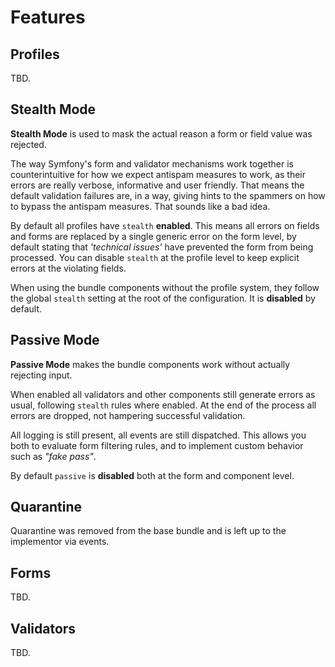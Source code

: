 # Features

## Profiles

TBD.

## Stealth Mode

**Stealth Mode** is used to mask the actual reason a form or field value was rejected.

The way Symfony's form and validator mechanisms work together is counterintuitive for how we expect antispam measures
to work, as their errors are really verbose, informative and user friendly. That means the default validation failures
are, in a way, giving hints to the spammers on how to bypass the antispam measures. That sounds like a bad idea.

By default all profiles have `stealth` **enabled**. This means all errors on fields and forms are replaced by a single
generic error on the form level, by default stating that *'technical issues'* have prevented the form from being
processed. You can disable `stealth` at the profile level to keep explicit errors at the violating fields.

When using the bundle components without the profile system, they follow the global `stealth` setting at the root of
the configuration. It is **disabled** by default.

## Passive Mode

**Passive Mode** makes the bundle components work without actually rejecting input.

When enabled all validators and other components still generate errors as usual, following `stealth` rules where
enabled. At the end of the process all errors are dropped, not hampering successful validation.

All logging is still present, all events are still dispatched. This allows you both to evaluate form
filtering rules, and to implement custom behavior such as *"fake pass"*.

By default `passive` is **disabled** both at the form and component level.

## Quarantine

Quarantine was removed from the base bundle and is left up to the implementor via events.

## Forms

TBD.

## Validators

TBD.
